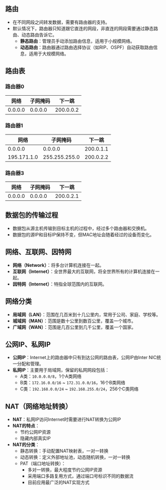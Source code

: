 ## 路由

- 在不同网段之间转发数据，需要有路由器的支持。
- 默认情况下，路由器只知道跟它直连的网段，非直连的网段需要通过静态路由、动态路由告诉它。
  - **静态路由**：管理员手动添加路由信息，适用于小规模网络。
  - **动态路由**：路由器通过路由选择协议（如RIP、OSPF）自动获取路由信息，适用于大规模网络。

## 路由表

### 路由器0

| 网络    | 子网掩码 | 下一跳    |
| ------- | -------- | --------- |
| 0.0.0.0 | 0.0.0.0  | 200.0.0.2 |

### 路由器1

| 网络        | 子网掩码      | 下一跳    |
| ----------- | ------------- | --------- |
| 0.0.0.0     | 0.0.0.0       | 200.0.1.1 |
| 195.171.1.0 | 255.255.255.0 | 200.0.2.2 |

### 路由器3

| 网络    | 子网掩码 | 下一跳    |
| ------- | -------- | --------- |
| 0.0.0.0 | 0.0.0.0  | 200.0.2.1 |

## 数据包的传输过程

- 数据包从源主机传输到目标主机的过程中，经过多个路由器和交换机。
- 数据包的源IP和目标IP保持不变，但MAC地址会随着经过的设备而变化。

## 网络、互联网、因特网

- **网络（Network）**：将多台计算机连接在一起。
- **互联网（Internet）**：全世界最大的互联网，将全世界所有的计算机连接在一起。
- **因特网（Internet）**：特指全球范围内的互联网。

## 网络分类

- **局域网（LAN）**：范围在几百米到十几公里内，常用于公司、家庭、学校等。
- **城域网（MAN）**：范围是数十公里到数百公里，覆盖一个城市。
- **广域网（WAN）**：范围是几百公里到几千公里，覆盖一个国家。

## 公网IP、私网IP

- **公网IP**：Internet上的路由器中只有到达公网的路由表，公网IP由Inter NIC统一分配和管理。
- **私网IP**：主要用于局域网，保留的私网网段包括：
  - A类：`10.0.0.0/8`，1个A类网络
  - B类：`172.16.0.0/16` ~ `172.31.0.0/16`，16个B类网络
  - C类：`192.168.0.0/24` ~ `192.168.255.0/24`，256个C类网络

## NAT（网络地址转换）

- **NAT**：私网IP访问Internet时需要进行NAT转换为公网IP
- **NAT的特点**：
  - 节约公网IP资源
  - 隐藏内部真实IP
- **NAT的分类**：
  - 静态转换：手动配置NAT映射表，一对一转换
  - 动态转换：定义外部地址池，动态随机转换，一对一转换
  - PAT（端口地址转换）：
    - 多对一转换，最大程度节约公网IP资源
    - 采用端口多路复用方式，通过端口号标识不同的数据流
    - 目前应用最广泛的NAT实现方式